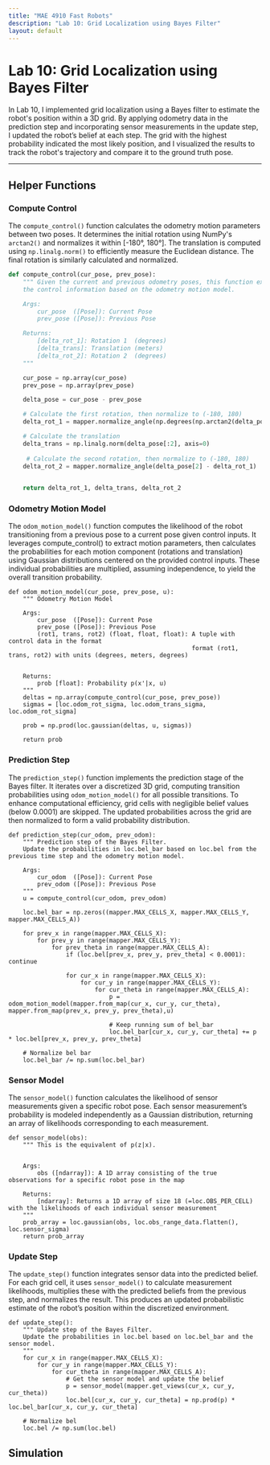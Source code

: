 ```yaml
---
title: "MAE 4910 Fast Robots"
description: "Lab 10: Grid Localization using Bayes Filter"
layout: default
---
```


# Lab 10: Grid Localization using Bayes Filter

In Lab 10, I implemented grid localization using a Bayes filter to estimate the robot's position within a 3D grid. By applying odometry data in the prediction step and incorporating sensor measurements in the update step, I updated the robot’s belief at each step. The grid with the highest probability indicated the most likely position, and I visualized the results to track the robot's trajectory and compare it to the ground truth pose.

* * *
 

## Helper Functions 

### Compute Control  
The `compute_control()` function calculates the odometry motion parameters between two poses. It determines the initial rotation using NumPy's `arctan2()` and normalizes it within [-180°, 180°]. The translation  is computed using `np.linalg.norm()` to efficiently measure the Euclidean distance. The final rotation is similarly calculated and normalized.

```python
def compute_control(cur_pose, prev_pose):
    """ Given the current and previous odometry poses, this function extracts
    the control information based on the odometry motion model.

    Args:
        cur_pose  ([Pose]): Current Pose
        prev_pose ([Pose]): Previous Pose 

    Returns:
        [delta_rot_1]: Rotation 1  (degrees)
        [delta_trans]: Translation (meters)
        [delta_rot_2]: Rotation 2  (degrees)
    """

    cur_pose = np.array(cur_pose)
    prev_pose = np.array(prev_pose)

    delta_pose = cur_pose - prev_pose

    # Calculate the first rotation, then normalize to (-180, 180)
    delta_rot_1 = mapper.normalize_angle(np.degrees(np.arctan2(delta_pose[1], delta_pose[0]) - prev_pose[2]))

    # Calculate the translation 
    delta_trans = np.linalg.norm(delta_pose[:2], axis=0)
    
     # Calculate the second rotation, then normalize to (-180, 180)
    delta_rot_2 = mapper.normalize_angle(delta_pose[2] - delta_rot_1)
    

    return delta_rot_1, delta_trans, delta_rot_2


```


### Odometry Motion Model

The `odom_motion_model()` function computes the likelihood of the robot transitioning from a previous pose to a current pose given control inputs. It leverages compute_control() to extract motion parameters, then calculates the probabilities for each motion component (rotations and translation) using Gaussian distributions centered on the provided control inputs. These individual probabilities are multiplied, assuming independence, to yield the overall transition probability.

```
def odom_motion_model(cur_pose, prev_pose, u):
    """ Odometry Motion Model

    Args:
        cur_pose  ([Pose]): Current Pose
        prev_pose ([Pose]): Previous Pose
        (rot1, trans, rot2) (float, float, float): A tuple with control data in the format 
                                                   format (rot1, trans, rot2) with units (degrees, meters, degrees)


    Returns:
        prob [float]: Probability p(x'|x, u)
    """
    deltas = np.array(compute_control(cur_pose, prev_pose))
    sigmas = [loc.odom_rot_sigma, loc.odom_trans_sigma, loc.odom_rot_sigma]

    prob = np.prod(loc.gaussian(deltas, u, sigmas))

    return prob
```

### Prediction Step 

The `prediction_step()` function implements the prediction stage of the Bayes filter. It iterates over a discretized 3D grid, computing transition probabilities using `odom_motion_model()` for all possible transitions. To enhance computational efficiency, grid cells with negligible belief values (below 0.0001) are skipped. The updated probabilities across the grid are then normalized to form a valid probability distribution.

```
def prediction_step(cur_odom, prev_odom):
    """ Prediction step of the Bayes Filter.
    Update the probabilities in loc.bel_bar based on loc.bel from the previous time step and the odometry motion model.

    Args:
        cur_odom  ([Pose]): Current Pose
        prev_odom ([Pose]): Previous Pose
    """
    u = compute_control(cur_odom, prev_odom)

    loc.bel_bar = np.zeros((mapper.MAX_CELLS_X, mapper.MAX_CELLS_Y, mapper.MAX_CELLS_A))

    for prev_x in range(mapper.MAX_CELLS_X):
        for prev_y in range(mapper.MAX_CELLS_Y):
            for prev_theta in range(mapper.MAX_CELLS_A):
                if (loc.bel[prev_x, prev_y, prev_theta] < 0.0001): continue

                for cur_x in range(mapper.MAX_CELLS_X):
                    for cur_y in range(mapper.MAX_CELLS_Y):
                        for cur_theta in range(mapper.MAX_CELLS_A):
                            p = odom_motion_model(mapper.from_map(cur_x, cur_y, cur_theta), mapper.from_map(prev_x, prev_y, prev_theta),u)

                            # Keep running sum of bel_bar
                            loc.bel_bar[cur_x, cur_y, cur_theta] += p * loc.bel[prev_x, prev_y, prev_theta]

    # Normalize bel bar
    loc.bel_bar /= np.sum(loc.bel_bar)
``` 


### Sensor Model 

The `sensor_model()` function calculates the likelihood of sensor measurements given a specific robot pose. Each sensor measurement’s probability is modeled independently as a Gaussian distribution, returning an array of likelihoods corresponding to each measurement.

```
def sensor_model(obs):
    """ This is the equivalent of p(z|x).


    Args:
        obs ([ndarray]): A 1D array consisting of the true observations for a specific robot pose in the map 

    Returns:
        [ndarray]: Returns a 1D array of size 18 (=loc.OBS_PER_CELL) with the likelihoods of each individual sensor measurement
    """
    prob_array = loc.gaussian(obs, loc.obs_range_data.flatten(), loc.sensor_sigma)
    return prob_array

```

### Update Step 

The `update_step()` function integrates sensor data into the predicted belief. For each grid cell, it uses `sensor_model()` to calculate measurement likelihoods, multiplies these with the predicted beliefs from the previous step, and normalizes the result. This produces an updated probabilistic estimate of the robot’s position within the discretized environment.



```
def update_step():
    """ Update step of the Bayes Filter.
    Update the probabilities in loc.bel based on loc.bel_bar and the sensor model.
    """
    for cur_x in range(mapper.MAX_CELLS_X):
        for cur_y in range(mapper.MAX_CELLS_Y):
            for cur_theta in range(mapper.MAX_CELLS_A):
                # Get the sensor model and update the belief
                p = sensor_model(mapper.get_views(cur_x, cur_y, cur_theta))
                loc.bel[cur_x, cur_y, cur_theta] = np.prod(p) * loc.bel_bar[cur_x, cur_y, cur_theta]

    # Normalize bel
    loc.bel /= np.sum(loc.bel)
```
## Simulation

<div style="display: flex; justify-content: center; align-items: center; height: 100%;">
  <iframe width="560" height="315" src="https://www.youtube.com/embed/fk9K2IcOY-U" title="Fast Robots Lab 10: Simulated Trajectory" frameborder="0" allow="accelerometer; autoplay; clipboard-write; encrypted-media; gyroscope; picture-in-picture; web-share" referrerpolicy="strict-origin-when-cross-origin" allowfullscreen></iframe>
</div>
<br>

<div style="display: flex; justify-content: center; align-items: center; height: 100%;">
  <iframe width="560" height="315" src="https://www.youtube.com/embed/SfMDA2--pIk" title="Fast Robots Lab 10: Simulated Localization" frameborder="0" allow="accelerometer; autoplay; clipboard-write; encrypted-media; gyroscope; picture-in-picture; web-share" referrerpolicy="strict-origin-when-cross-origin" allowfullscreen></iframe>
</div>
<br>


## Discussion


* * *

# Acknowledgements
*   I referenced Stephan Wagner's page.

